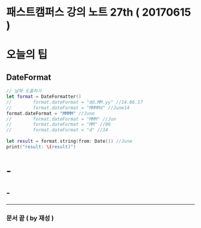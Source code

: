 # 패스트캠퍼스 강의 노트 27th ( 20170615 )

# 오늘의 팁

## DateFormat
```swift
// 날짜 도출하기
let format = DateFormatter()
//        format.dateFormat = "dd.MM.yy" //14.06.17
//        format.dateFormat = "MMMMd" //June14
format.dateFormat = "MMMM" //June
//        format.dateFormat = "MMM" //Jun
//        format.dateFormat = "MM" //06
//        format.dateFormat = "d" //14
    
let result = format.string(from: Date()) //June
print("result: \(result)")
```

# -

## -
---
### 문서 끝 ( by 재성 )